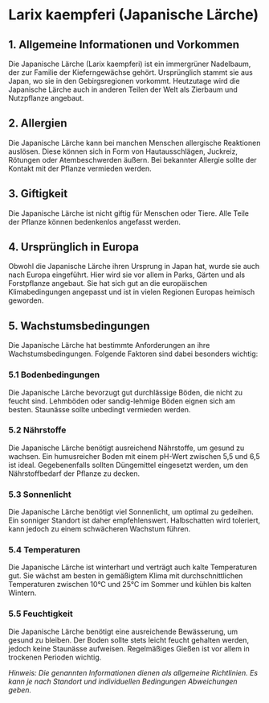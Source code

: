 # Larix kaempferi (Japanische Lärche)

## 1. Allgemeine Informationen und Vorkommen
Die Japanische Lärche (Larix kaempferi) ist ein immergrüner Nadelbaum, der zur Familie der Kieferngewächse gehört. Ursprünglich stammt sie aus Japan, wo sie in den Gebirgsregionen vorkommt. Heutzutage wird die Japanische Lärche auch in anderen Teilen der Welt als Zierbaum und Nutzpflanze angebaut.

## 2. Allergien
Die Japanische Lärche kann bei manchen Menschen allergische Reaktionen auslösen. Diese können sich in Form von Hautausschlägen, Juckreiz, Rötungen oder Atembeschwerden äußern. Bei bekannter Allergie sollte der Kontakt mit der Pflanze vermieden werden.

## 3. Giftigkeit
Die Japanische Lärche ist nicht giftig für Menschen oder Tiere. Alle Teile der Pflanze können bedenkenlos angefasst werden.

## 4. Ursprünglich in Europa
Obwohl die Japanische Lärche ihren Ursprung in Japan hat, wurde sie auch nach Europa eingeführt. Hier wird sie vor allem in Parks, Gärten und als Forstpflanze angebaut. Sie hat sich gut an die europäischen Klimabedingungen angepasst und ist in vielen Regionen Europas heimisch geworden.

## 5. Wachstumsbedingungen
Die Japanische Lärche hat bestimmte Anforderungen an ihre Wachstumsbedingungen. Folgende Faktoren sind dabei besonders wichtig:

### 5.1 Bodenbedingungen
Die Japanische Lärche bevorzugt gut durchlässige Böden, die nicht zu feucht sind. Lehmböden oder sandig-lehmige Böden eignen sich am besten. Staunässe sollte unbedingt vermieden werden.

### 5.2 Nährstoffe
Die Japanische Lärche benötigt ausreichend Nährstoffe, um gesund zu wachsen. Ein humusreicher Boden mit einem pH-Wert zwischen 5,5 und 6,5 ist ideal. Gegebenenfalls sollten Düngemittel eingesetzt werden, um den Nährstoffbedarf der Pflanze zu decken.

### 5.3 Sonnenlicht
Die Japanische Lärche benötigt viel Sonnenlicht, um optimal zu gedeihen. Ein sonniger Standort ist daher empfehlenswert. Halbschatten wird toleriert, kann jedoch zu einem schwächeren Wachstum führen.

### 5.4 Temperaturen
Die Japanische Lärche ist winterhart und verträgt auch kalte Temperaturen gut. Sie wächst am besten in gemäßigtem Klima mit durchschnittlichen Temperaturen zwischen 10°C und 25°C im Sommer und kühlen bis kalten Wintern.

### 5.5 Feuchtigkeit
Die Japanische Lärche benötigt eine ausreichende Bewässerung, um gesund zu bleiben. Der Boden sollte stets leicht feucht gehalten werden, jedoch keine Staunässe aufweisen. Regelmäßiges Gießen ist vor allem in trockenen Perioden wichtig.

*Hinweis: Die genannten Informationen dienen als allgemeine Richtlinien. Es kann je nach Standort und individuellen Bedingungen Abweichungen geben.*
